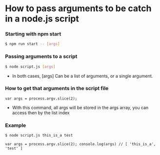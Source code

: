 # How to pass arguments to be catch in a node.js script

### Starting with npm start
```sh
$ npm run start -- [args]
```

### Passing arguments to a script
```sh
$ node script.js [args]
```
- In both cases, [args] Can be a list of arguments, or a single argument.

### How to get that arguments in the script file
`
var args = process.argv.slice(2);
`
- With this command, all args will be stored in the args array, you can access then by the list index

### Example

```sh
$ node script.js this_is_a test
```
`
var args = process.argv.slice(2);
console.log(args) // [ 'this_is_a', 'test' ]
`
